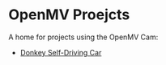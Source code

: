 # OpenMV Proejcts

A home for projects using the OpenMV Cam:

* [Donkey Self-Driving Car](/donkey-car/README.md)
